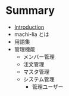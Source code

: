 # Summary

* [Introduction](README.md)
* machi-lia とは
* 用語集
* 管理機能
  * メンバー管理
  * 注文管理
  * マスタ管理
  * システム管理
    * 管理ユーザー
